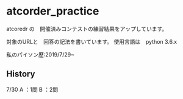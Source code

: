# atcorder_practice

atcoredr の　開催済みコンテストの練習結果をアップしています。

対象のURLと　回答の記法を書いています。
使用言語は　python 3.6.x 

私のパイソン歴:2019/7/29~

## History 

7/30 
A ：1問 
B ：2問
